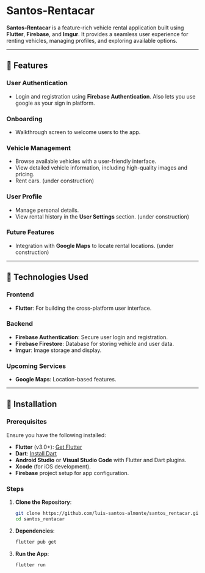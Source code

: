 # Santos-Rentacar

**Santos-Rentacar** is a feature-rich vehicle rental application built using **Flutter**, **Firebase**, and **Imgur**. It provides a seamless user experience for renting vehicles, managing profiles, and exploring available options.

---

## 📱 Features

### User Authentication

- Login and registration using **Firebase Authentication**. Also lets you use google as your sign in platform.

### Onboarding

- Walkthrough screen to welcome users to the app.

### Vehicle Management

- Browse available vehicles with a user-friendly interface.
- View detailed vehicle information, including high-quality images and pricing.
- Rent cars. (under construction)

### User Profile

- Manage personal details.
- View rental history in the **User Settings** section. (under construction)

### Future Features

- Integration with **Google Maps** to locate rental locations. (under construction)

---

## 🔧 Technologies Used

### Frontend

- **Flutter**: For building the cross-platform user interface.

### Backend

- **Firebase Authentication**: Secure user login and registration.
- **Firebase Firestore**: Database for storing vehicle and user data.
- **Imgur**: Image storage and display.

### Upcoming Services

- **Google Maps**: Location-based features.

---

## 🚀 Installation

### Prerequisites

Ensure you have the following installed:

- **Flutter** (v3.0+): [Get Flutter](https://flutter.dev/docs/get-started/install)
- **Dart**: [Install Dart](https://dart.dev/get-dart)
- **Android Studio** or **Visual Studio Code** with Flutter and Dart plugins.
- **Xcode** (for iOS development).
- **Firebase** project setup for app configuration.

### Steps

1. **Clone the Repository**:

   ```bash
   git clone https://github.com/luis-santos-almonte/santos_rentacar.git
   cd santos_rentacar

   ```

2. **Dependencies**:

   ```bash
   flutter pub get

   ```

3. **Run the App**:
   ```bash
   flutter run
   ```
